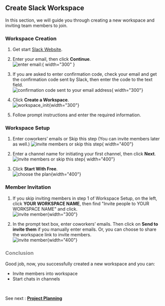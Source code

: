 <br>

## Create Slack Workspace

In this section, we will guide you through creating a new workspace and inviting team members to join.

### Workspace Creation

1. Get start [Slack Website](https://slack.com/get-started#/createnew).

2. Enter your email, then click **Continue**.  
    ![enter email:](.\images\enter_email.jpg){ width="300" }

3. If you are asked to enter confirmation code, check your email and get the confirmation code sent by Slack, then enter the code to the text field.  
    ![confirmation code sent to your email address](.\images\confirmation_code.jpg){ width="300"}

4. Click **Create a Workspace**.  
    ![workspace_init](./images/workspace_init.png){width="300"}

5. Follow prompt instructions and enter the required information.

### Workspace Setup  

1. Enter coworkers’ emails or Skip this step (You can invite members later as well.)
    ![invite members or skip this step](.\images\invite_member_init.jpg){ width="400"}

2. Enter a channel name for initiating your first channel, then click **Next**.
    ![invite members or skip this step](.\images\init_channel.jpg){ width="400"}  

3. Click **Start With Free**.  
    ![choose the plan](.\images\choose_plan.jpg){width="400"}

### Member Invitation

1. If you skip inviting members in step 1 of Workspace Setup, on the left, click **YOUR WORKSPACE NAME**, then find "Invite people to YOUR WORKSPACE NAME" and click.  
    ![invite member](./images/invite_member.png){width="300"}

2. In the prompt text box, enter coworkers’ emails. Then click on **Send to invite them** if you manually enter emails. Or, you can choose to share the workspace link to invite members.  
    ![invite member](.\images\invite_member.jpg){width="400"}  

### <span style="color:grey"> Conclusion </span>

Good job, now, you successfully created a new workspace and you can:

* Invite members into workspace  
* Start chats in channels  

<br>

See next : **[Project Planning](project_planning.md)**